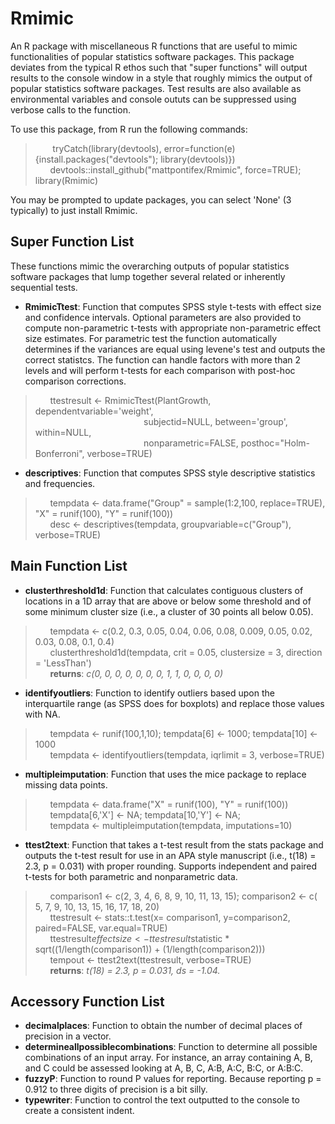 # Rmimic
An R package with miscellaneous R functions that are useful to mimic functionalities of popular statistics software packages. This package deviates from the typical R ethos such that "super functions" will output results to the console window in a style that roughly mimics the output of popular statistics software packages. Test results are also available as environmental variables and console oututs can be suppressed using verbose calls to the function.

To use this package, from R run the following commands:

> &nbsp;&nbsp;&nbsp;&nbsp;&nbsp;&nbsp; tryCatch(library(devtools), error=function(e){install.packages("devtools"); library(devtools)})
> &nbsp;&nbsp;&nbsp;&nbsp;&nbsp;&nbsp;devtools::install_github("mattpontifex/Rmimic", force=TRUE); library(Rmimic)  

You may be prompted to update packages, you can select 'None' (3 typically) to just install Rmimic.

## Super Function List
These functions mimic the overarching outputs of popular statistics software packages that lump together several related or inherently sequential tests.
* **RmimicTtest**: Function that computes SPSS style t-tests with effect size and confidence intervals. Optional parameters are also provided to compute non-parametric t-tests with appropriate non-parametric effect size estimates. For parametric test the function automatically determines if the variances are equal using levene's test and outputs the correct statistcs. The function can handle factors with more than 2 levels and will perform t-tests for each comparison with post-hoc comparison corrections.
> &nbsp;&nbsp;&nbsp;&nbsp;&nbsp;&nbsp;ttestresult <- RmimicTtest(PlantGrowth, dependentvariable='weight',  
> &nbsp;&nbsp;&nbsp;&nbsp;&nbsp;&nbsp;&nbsp;&nbsp;&nbsp;&nbsp;&nbsp;&nbsp;&nbsp;&nbsp;&nbsp;&nbsp;&nbsp;&nbsp;&nbsp;&nbsp;&nbsp;&nbsp;&nbsp;&nbsp;&nbsp;&nbsp;&nbsp;&nbsp;&nbsp;&nbsp;&nbsp;&nbsp;&nbsp;&nbsp;&nbsp;&nbsp;&nbsp;&nbsp;&nbsp;&nbsp;&nbsp;&nbsp;&nbsp;&nbsp;subjectid=NULL, between='group', within=NULL,  
> &nbsp;&nbsp;&nbsp;&nbsp;&nbsp;&nbsp;&nbsp;&nbsp;&nbsp;&nbsp;&nbsp;&nbsp;&nbsp;&nbsp;&nbsp;&nbsp;&nbsp;&nbsp;&nbsp;&nbsp;&nbsp;&nbsp;&nbsp;&nbsp;&nbsp;&nbsp;&nbsp;&nbsp;&nbsp;&nbsp;&nbsp;&nbsp;&nbsp;&nbsp;&nbsp;&nbsp;&nbsp;&nbsp;&nbsp;&nbsp;&nbsp;&nbsp;&nbsp;&nbsp;nonparametric=FALSE, posthoc="Holm-Bonferroni", verbose=TRUE)  
* **descriptives**: Function that computes SPSS style descriptive statistics and frequencies.
> &nbsp;&nbsp;&nbsp;&nbsp;&nbsp;&nbsp;tempdata <- data.frame("Group" = sample(1:2,100, replace=TRUE), "X" = runif(100), "Y" = runif(100))  
> &nbsp;&nbsp;&nbsp;&nbsp;&nbsp;&nbsp;desc <- descriptives(tempdata, groupvariable=c("Group"), verbose=TRUE)  

## Main Function List
* **clusterthreshold1d**: Function that calculates contiguous clusters of locations in a 1D array that are above or below some threshold and of some minimum cluster size (i.e., a cluster of 30 points all below 0.05).
> &nbsp;&nbsp;&nbsp;&nbsp;&nbsp;&nbsp;tempdata <- c(0.2, 0.3, 0.05, 0.04, 0.06, 0.08, 0.009, 0.05, 0.02, 0.03, 0.08, 0.1, 0.4)  
> &nbsp;&nbsp;&nbsp;&nbsp;&nbsp;&nbsp;clusterthreshold1d(tempdata, crit = 0.05, clustersize = 3, direction = 'LessThan')  
> &nbsp;&nbsp;&nbsp;&nbsp;&nbsp;&nbsp;**returns**: *c(0, 0, 0, 0, 0, 0, 0, 1, 1, 0, 0, 0, 0)*

* **identifyoutliers**: Function to identify outliers based upon the interquartile range (as SPSS does for boxplots) and replace those values with NA.
> &nbsp;&nbsp;&nbsp;&nbsp;&nbsp;&nbsp;tempdata <- runif(100,1,10); tempdata[6] <- 1000; tempdata[10] <- 1000  
> &nbsp;&nbsp;&nbsp;&nbsp;&nbsp;&nbsp;tempdata <- identifyoutliers(tempdata, iqrlimit = 3, verbose=TRUE)  
* **multipleimputation**: Function that uses the mice package to replace missing data points.
> &nbsp;&nbsp;&nbsp;&nbsp;&nbsp;&nbsp;tempdata <- data.frame("X" = runif(100), "Y" = runif(100))  
> &nbsp;&nbsp;&nbsp;&nbsp;&nbsp;&nbsp;tempdata[6,'X'] <- NA; tempdata[10,'Y'] <- NA;   
> &nbsp;&nbsp;&nbsp;&nbsp;&nbsp;&nbsp;tempdata <- multipleimputation(tempdata, imputations=10)  
* **ttest2text**: Function that takes a t-test result from the stats package and outputs the t-test result for use in an APA style manuscript (i.e., t(18) = 2.3, p = 0.031) with proper rounding. Supports independent and paired t-tests for both parametric and nonparametric data.
> &nbsp;&nbsp;&nbsp;&nbsp;&nbsp;&nbsp;comparison1 <- c(2, 3, 4, 6, 8, 9, 10, 11, 13, 15); comparison2 <- c( 5, 7, 9, 10, 13, 15, 16, 17, 18, 20)  
> &nbsp;&nbsp;&nbsp;&nbsp;&nbsp;&nbsp;ttestresult <- stats::t.test(x= comparison1, y=comparison2, paired=FALSE, var.equal=TRUE)  
> &nbsp;&nbsp;&nbsp;&nbsp;&nbsp;&nbsp;ttestresult$effectsize <- ttestresult$statistic * sqrt((1/length(comparison1)) + (1/length(comparison2)))  
> &nbsp;&nbsp;&nbsp;&nbsp;&nbsp;&nbsp;tempout <- ttest2text(ttestresult, verbose=TRUE)  
> &nbsp;&nbsp;&nbsp;&nbsp;&nbsp;&nbsp;**returns**: *t(18) = 2.3, p = 0.031, ds = -1.04.*


## Accessory Function List
* **decimalplaces**: Function to obtain the number of decimal places of precision in a vector.
* **determineallpossiblecombinations**: Function to determine all possible combinations of an input array. For instance, an array containing A, B, and C could be assessed looking at A, B, C, A:B, A:C, B:C, or A:B:C.
* **fuzzyP**: Function to round P values for reporting. Because reporting p = 0.912 to three digits of precision is a bit silly.
* **typewriter**: Function to control the text outputted to the console to create a consistent indent.
